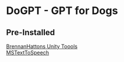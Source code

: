 # DoGPT - GPT for Dogs


## Pre-Installed <br />
[BrennanHattons Unity Toools](https://github.com/bh679/Unity-Tools) <br />
[MSTextToSpeech](https://github.com/ActiveNick/Unity-Text-to-Speech/tree/master/Assets) <br />
